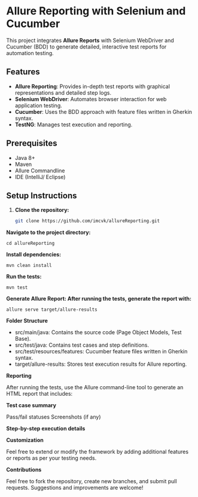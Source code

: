 
# Allure Reporting with Selenium and Cucumber

This project integrates **Allure Reports** with Selenium WebDriver and Cucumber (BDD) to generate detailed, interactive test reports for automation testing.

## Features
- **Allure Reporting**: Provides in-depth test reports with graphical representations and detailed step logs.
- **Selenium WebDriver**: Automates browser interaction for web application testing.
- **Cucumber**: Uses the BDD approach with feature files written in Gherkin syntax.
- **TestNG**: Manages test execution and reporting.

## Prerequisites
- Java 8+
- Maven
- Allure Commandline
- IDE (IntelliJ/ Eclipse)

## Setup Instructions

1. **Clone the repository:**
   ```bash
   git clone https://github.com/imcvk/allureReporting.git
   
**Navigate to the project directory:**

`cd allureReporting`

**Install dependencies:**

`mvn clean install`

**Run the tests:**

`mvn test`

**Generate Allure Report: After running the tests, generate the report with:**

`allure serve target/allure-results`

**Folder Structure**

* src/main/java: Contains the source code (Page Object Models, Test Base).
* src/test/java: Contains test cases and step definitions.
* src/test/resources/features: Cucumber feature files written in Gherkin syntax.
* target/allure-results: Stores test execution results for Allure reporting.

**Reporting**

After running the tests, use the Allure command-line tool to generate an HTML report that includes:

**Test case summary**

Pass/fail statuses
Screenshots (if any)

**Step-by-step execution details**

**Customization**

Feel free to extend or modify the framework by adding additional features or reports as per your testing needs.

**Contributions**

Feel free to fork the repository, create new branches, and submit pull requests. Suggestions and improvements are welcome!
